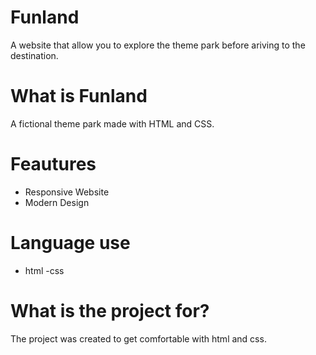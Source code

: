 # Funland
A website that allow you to explore the theme park before ariving to the destination.

# What is Funland
A fictional theme park made with HTML and CSS.

# Feautures
- Responsive Website
- Modern Design

# Language use
- html
-css
# What is the project for?
The project was created to get comfortable with html and css. 
